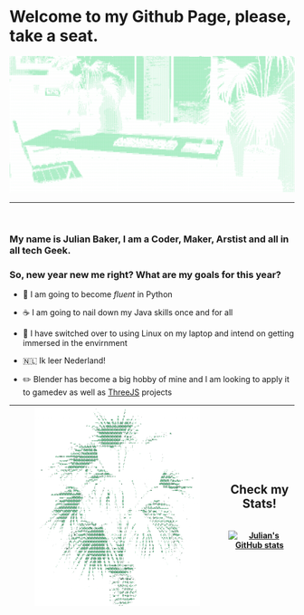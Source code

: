 # Welcome to my Github Page, please, take a seat.

![Cool Art](https://github.com/Jules3182/Jules3182/blob/main/ASCIICODE2.png?raw=true)

---

<br />

  

### My name is Julian Baker, I am a Coder, Maker, Arstist and all in all tech Geek.

  

### So, new year new me right? What are my goals for this year?

  

- 🐍 I am going to become _fluent_ in Python

- ☕ I am going to nail down my Java skills once and for all

- 🐧 I have switched over to using Linux on my laptop and intend on getting immersed in the envirnment

- 🇳🇱 Ik leer Nederland!

- ✏️ Blender has become a big hobby of mine and I am looking to apply it to gamedev as well as [ThreeJS](https://github.com/mrdoob/three.js/) projects


|   <img src="https://github.com/Jules3182/Jules3182/blob/main/ASCIIPLANT.png?raw=true" width="80%">  | <h2>Check my Stats!</h2><br> [![Julian's GitHub stats](https://github-readme-stats.vercel.app/api?username=Jules3182&theme=dark&hide_rank=true)](https://github.com/Jules3182)   |
|    --- |   --  |
